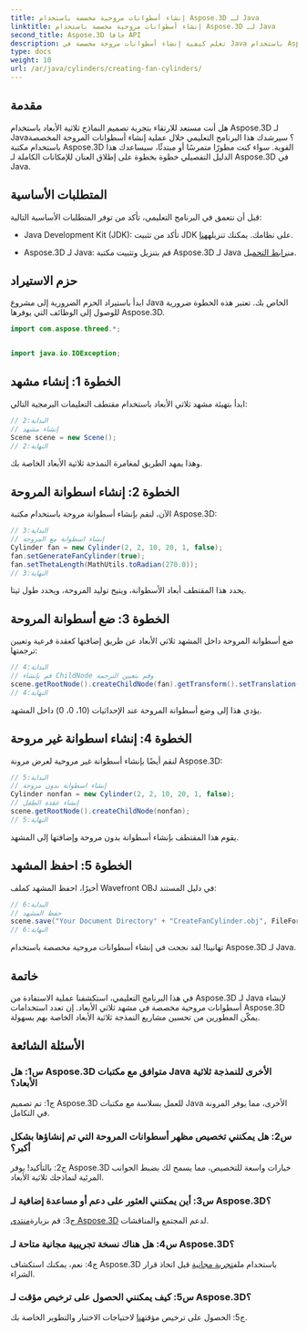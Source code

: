 ```yaml
---
title: إنشاء أسطوانات مروحية مخصصة باستخدام Aspose.3D لـ Java
linktitle: إنشاء أسطوانات مروحية مخصصة باستخدام Aspose.3D لـ Java
second_title: Aspose.3D جافا API
description: تعلم كيفية إنشاء أسطوانات مروحة مخصصة في Java باستخدام Aspose.3D. ارفع مستوى لعبة النمذجة ثلاثية الأبعاد الخاصة بك دون عناء.
type: docs
weight: 10
url: /ar/java/cylinders/creating-fan-cylinders/
---
```

## مقدمة

هل أنت مستعد للارتقاء بتجربة تصميم النماذج ثلاثية الأبعاد باستخدام Aspose.3D لـ Java؟ سيرشدك هذا البرنامج التعليمي خلال عملية إنشاء أسطوانات المروحة المخصصة باستخدام مكتبة Aspose.3D القوية. سواء كنت مطورًا متمرسًا أو مبتدئًا، سيساعدك هذا الدليل التفصيلي خطوة بخطوة على إطلاق العنان للإمكانات الكاملة لـ Aspose.3D في Java.

## المتطلبات الأساسية

قبل أن نتعمق في البرنامج التعليمي، تأكد من توفر المتطلبات الأساسية التالية:

-  Java Development Kit (JDK): تأكد من تثبيت JDK على نظامك. يمكنك تنزيله[هنا](https://www.oracle.com/java/technologies/javase-downloads.html).

-  Aspose.3D لـ Java: قم بتنزيل وتثبيت مكتبة Aspose.3D لـ Java من[رابط التحميل](https://releases.aspose.com/3d/java/).

## حزم الاستيراد

ابدأ باستيراد الحزم الضرورية إلى مشروع Java الخاص بك. تعتبر هذه الخطوة ضرورية للوصول إلى الوظائف التي يوفرها Aspose.3D.

```java
import com.aspose.threed.*;


import java.io.IOException;
```

## الخطوة 1: إنشاء مشهد

ابدأ بتهيئة مشهد ثلاثي الأبعاد باستخدام مقتطف التعليمات البرمجية التالي:

```java
// البداية:2
// إنشاء مشهد
Scene scene = new Scene();
// النهاية:2
```

وهذا يمهد الطريق لمغامرة النمذجة ثلاثية الأبعاد الخاصة بك.

## الخطوة 2: إنشاء اسطوانة المروحة

الآن، لنقم بإنشاء أسطوانة مروحة باستخدام مكتبة Aspose.3D:

```java
// البداية:3
// إنشاء اسطوانة مع المروحة
Cylinder fan = new Cylinder(2, 2, 10, 20, 1, false);
fan.setGenerateFanCylinder(true);
fan.setThetaLength(MathUtils.toRadian(270.0));
// النهاية:3
```

يحدد هذا المقتطف أبعاد الأسطوانة، ويتيح توليد المروحة، ويحدد طول ثيتا.

## الخطوة 3: ضع أسطوانة المروحة

ضع أسطوانة المروحة داخل المشهد ثلاثي الأبعاد عن طريق إضافتها كعقدة فرعية وتعيين ترجمتها:

```java
// البداية:4
// قم بإنشاء ChildNode وقم بتعيين الترجمة
scene.getRootNode().createChildNode(fan).getTransform().setTranslation(10, 0, 0);
// النهاية:4
```

يؤدي هذا إلى وضع أسطوانة المروحة عند الإحداثيات (10، 0، 0) داخل المشهد.

## الخطوة 4: إنشاء اسطوانة غير مروحة

لنقم أيضًا بإنشاء أسطوانة غير مروحية لعرض مرونة Aspose.3D:

```java
// البداية:5
// إنشاء اسطوانة بدون مروحة
Cylinder nonfan = new Cylinder(2, 2, 10, 20, 1, false);
// إنشاء عقدة الطفل
scene.getRootNode().createChildNode(nonfan);
// النهاية:5
```

يقوم هذا المقتطف بإنشاء أسطوانة بدون مروحة وإضافتها إلى المشهد.

## الخطوة 5: احفظ المشهد

أخيرًا، احفظ المشهد كملف Wavefront OBJ في دليل المستند:

```java
// البداية:6
// حفظ المشهد
scene.save("Your Document Directory" + "CreateFanCylinder.obj", FileFormat.WAVEFRONTOBJ);
// النهاية:6
```

تهانينا! لقد نجحت في إنشاء أسطوانات مروحية مخصصة باستخدام Aspose.3D لـ Java.

## خاتمة

في هذا البرنامج التعليمي، استكشفنا عملية الاستفادة من Aspose.3D لـ Java لإنشاء أسطوانات مروحية مخصصة في مشهد ثلاثي الأبعاد. إن تعدد استخدامات Aspose.3D يمكّن المطورين من تحسين مشاريع النمذجة ثلاثية الأبعاد الخاصة بهم بسهولة.

## الأسئلة الشائعة

### س1: هل Aspose.3D متوافق مع مكتبات Java الأخرى للنمذجة ثلاثية الأبعاد؟

ج1: تم تصميم Aspose.3D للعمل بسلاسة مع مكتبات Java الأخرى، مما يوفر المرونة في التكامل.

### س2: هل يمكنني تخصيص مظهر أسطوانات المروحة التي تم إنشاؤها بشكل أكبر؟

ج2: بالتأكيد! يوفر Aspose.3D خيارات واسعة للتخصيص، مما يسمح لك بضبط الجوانب المرئية لنماذجك ثلاثية الأبعاد.

### س3: أين يمكنني العثور على دعم أو مساعدة إضافية لـ Aspose.3D؟

 ج3: قم بزيارة[منتدى Aspose.3D](https://forum.aspose.com/c/3d/18) لدعم المجتمع والمناقشات.

### س4: هل هناك نسخة تجريبية مجانية متاحة لـ Aspose.3D؟

 ج4: نعم، يمكنك استكشاف Aspose.3D باستخدام ملف[تجربة مجانية](https://releases.aspose.com/) قبل اتخاذ قرار الشراء.

### س5: كيف يمكنني الحصول على ترخيص مؤقت لـ Aspose.3D؟

 ج5: الحصول على ترخيص مؤقت[هنا](https://purchase.aspose.com/temporary-license/) لاحتياجات الاختبار والتطوير الخاصة بك.